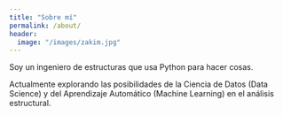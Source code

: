 ```yaml
---
title: "Sobre mí"
permalink: /about/
header:
  image: "/images/zakim.jpg"
---
```


Soy un ingeniero de estructuras que usa Python para hacer cosas.

Actualmente explorando las posibilidades de la Ciencia de Datos (Data Science) y del Aprendizaje Automático (Machine Learning) en el análisis estructural.
